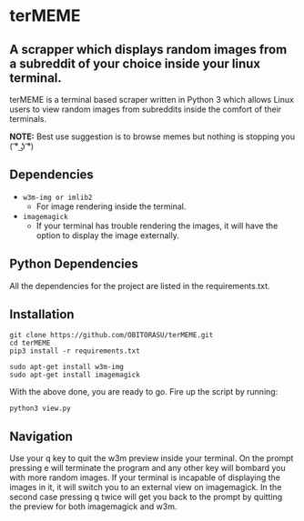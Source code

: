 # terMEME
## A scrapper which displays random images from a subreddit of your choice inside your linux terminal.

terMEME is a terminal based scraper written in Python 3 which allows Linux users to view random images from subreddits inside the comfort of their terminals.

**NOTE:**  Best use suggestion is to browse memes but nothing is stopping you ( ͡° ͜ʖ ͡°) 

## Dependencies 

- `w3m-img or imlib2`
    - For image rendering inside the terminal.
- `imagemagick`
    - If your terminal has trouble rendering the images, it will have the option to display the image externally.

## Python Dependencies 

All the dependencies for the project are listed in the requirements.txt.

## Installation 
```
git clone https://github.com/OBITORASU/terMEME.git
cd terMEME
pip3 install -r requirements.txt

sudo apt-get install w3m-img
sudo apt-get install imagemagick
```
With the above done, you are ready to go. Fire up the script by running:
```
python3 view.py
```
## Navigation
Use your q key to quit the w3m preview inside your terminal. On the prompt pressing e will terminate the program and any other key will bombard you with more random images. If your terminal is incapable of displaying the images in it, it will switch you to an external view on imagemagick. In the second case pressing q twice will get you back to the prompt by quitting the preview for both imagemagick and w3m.
